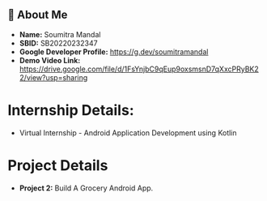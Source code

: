 ## 🚀 About Me

- **Name:** Soumitra Mandal
- **SBID:** SB20220232347
- **Google Developer Profile:** https://g.dev/soumitramandal
- **Demo Video Link:** https://drive.google.com/file/d/1FsYnjbC9qEup9oxsmsnD7qXxcPRyBK22/view?usp=sharing

# Internship Details:

- Virtual Internship - Android Application Development using Kotlin

# Project Details

- **Project 2:** Build A Grocery Android App.
